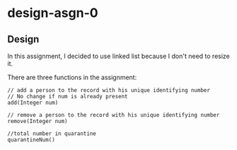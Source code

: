 # design-asgn-0

## Design
In this assignment, I decided to use linked list because I don't need to resize it. 

There are three functions in the assignment: 

```
// add a person to the record with his unique identifying number
// No change if num is already present
add(Integer num)

// remove a person to the record with his unique identifying number
remove(Integer num)

//total number in quarantine
quarantineNum()
```
